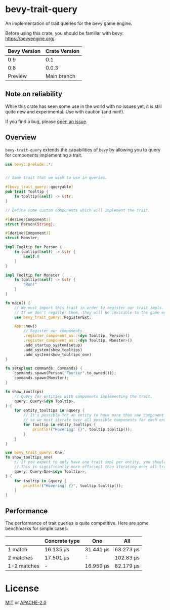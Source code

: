 # bevy-trait-query

<!-- cargo-rdme start -->

An implementation of trait queries for the bevy game engine.

Before using this crate, you should be familiar with bevy: https://bevyengine.org/.

| Bevy Version | Crate Version |
|--------------|---------------|
| 0.9          | 0.1           |
| 0.8          | 0.0.3         |
| Preview      | Main branch   |

## Note on reliability

While this crate has seen some use in the world with no issues yet,
it is still quite new and experimental. Use with caution (and miri!).

If you find a bug, please [open an issue](https://github.com/JoJoJet/bevy-trait-query/issues).

## Overview

`bevy-trait-query` extends the capabilities of `bevy` by allowing you to query for components implementing a trait.

```rust
use bevy::prelude::*;


// Some trait that we wish to use in queries.

#[bevy_trait_query::queryable]
pub trait Tooltip {
    fn tooltip(&self) -> &str;
}

// Define some custom components which will implement the trait.

#[derive(Component)]
struct Person(String);

#[derive(Component)]
struct Monster;

impl Tooltip for Person {
    fn tooltip(&self) -> &str {
        &self.0
    }
}

impl Tooltip for Monster {
    fn tooltip(&self) -> &str {
        "Run!"
    }
}

fn main() {
    // We must import this trait in order to register our trait impls.
    // If we don't register them, they will be invisible to the game engine.
    use bevy_trait_query::RegisterExt;

    App::new()
        // Register our components.
        .register_component_as::<dyn Tooltip, Person>()
        .register_component_as::<dyn Tooltip, Monster>()
        .add_startup_system(setup)
        .add_system(show_tooltips)
        .add_system(show_tooltips_one)
}

fn setup(mut commands: Commands) {
    commands.spawn(Person("Fourier".to_owned()));
    commands.spawn(Monster);
}

fn show_tooltips(
    // Query for entities with components implementing the trait.
    query: Query<&dyn Tooltip>,
) {
    for entity_tooltips in &query {
        // It's possible for an entity to have more than one component implementing the trait,
        // so we must iterate over all possible components for each entity.
        for tooltip in entity_tooltips {
            println!("Hovering: {}", tooltip.tooltip());
        }
    }
}

use bevy_trait_query::One;
fn show_tooltips_one(
    // If you expect to only have one trait impl per entity, you should use the `One` filter.
    // This is significantly more efficient than iterating over all trait impls.
    query: Query<One<&dyn Tooltip>>,
) {
    for tooltip in &query {
        println!("Hovering: {}", tooltip.tooltip());
    }
}
```

## Performance

The performance of trait queries is quite competitive. Here are some benchmarks for simple cases:

|                   | Concrete type | One<dyn Trait> | All<dyn Trait> |
|-------------------|----------------|-------------------|-----------------|
| 1 match           | 16.135 µs      | 31.441 µs         | 63.273 µs       |
| 2 matches         | 17.501 µs      | -                 | 102.83 µs       |
| 1-2 matches       | -              | 16.959 µs         | 82.179 µs       |

<!-- cargo-rdme end -->

# License

[MIT](LICENSE-MIT) or [APACHE-2.0](LICENSE-APACHE)
